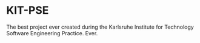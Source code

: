 KIT-PSE
=======

The best project ever created during the Karlsruhe Institute for Technology Software Engineering Practice. Ever. 